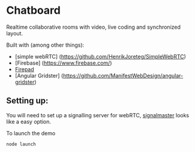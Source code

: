 # Chatboard

Realtime collaborative rooms with video, live coding and synchronized layout.

Built with (among other things):
- [simple webRTC] (https://github.com/HenrikJoreteg/SimpleWebRTC)
- [Firebase] (https://www.firebase.com/)
- [Firepad](http://www.firepad.io/)
- [Angular Gridster] (https://github.com/ManifestWebDesign/angular-gridster)

## Setting up:

You will need to set up a signalling server for webRTC, [signalmaster](https://github.com/andyet/signalmaster) looks like a easy option.

To launch the demo

```
node launch
```
